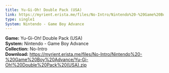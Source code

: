 ```yaml
---
title: Yu-Gi-Oh! Double Pack (USA)
link: https://myrient.erista.me/files/No-Intro/Nintendo%20-%20Game%20Boy%20Advance/Yu-Gi-Oh!%20Double%20Pack%20(USA).zip
type: single1
System: Nintendo - Game Boy Advance
---
```

<b>Game:</b> Yu-Gi-Oh! Double Pack (USA)<br>
<b>System:</b> Nintendo - Game Boy Advance<br>
<b>Collection:</b> No-Intro<br>
<b>Download:</b> https://myrient.erista.me/files/No-Intro/Nintendo%20-%20Game%20Boy%20Advance/Yu-Gi-Oh!%20Double%20Pack%20(USA).zip